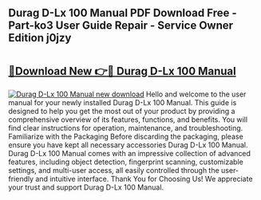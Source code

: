 ## Durag D-Lx 100 Manual PDF Download Free - Part-ko3 User Guide Repair - Service Owner Edition j0jzy

# <h2><a href="http://bc27443.oget.top/?id=Durag+D-Lx+100+Manual">🔗Download New 👉🔴 Durag D-Lx 100 Manual</a></h2>

[![Durag D-Lx 100 Manual new download](https://i.imgur.com/5g1atiW.png)](http://bc27443.oget.top/?id=Durag+D-Lx+100+Manual)
Hello and welcome to the user manual for your newly installed Durag D-Lx 100 Manual. This guide is designed to help you get the most out of your product by providing a comprehensive overview of its features, functions, and benefits. You will find clear instructions for operation, maintenance, and troubleshooting. Familiarize with the Packaging Before discarding the packaging, please ensure you have kept all necessary accessories Durag D-Lx 100 Manual. Durag D-Lx 100 Manual comes with an impressive collection of advanced features, including object detection, fingerprint scanning, customizable settings, and multi-user access, all easily controlled through the user-friendly and intuitive interface. Thank You for Choosing Us! We appreciate your trust and support Durag D-Lx 100 Manual.
